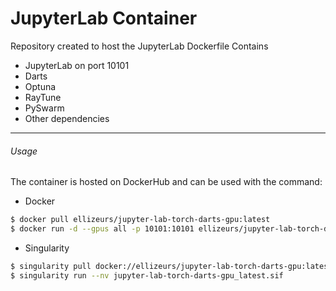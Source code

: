 # JupyterLab Container
Repository created to host the JupyterLab Dockerfile
Contains
- JupyterLab on port 10101
- Darts
- Optuna
- RayTune
- PySwarm
- Other dependencies
---
###### Usage
The container is hosted on DockerHub and can be used with the command:
- Docker
``` bash
$ docker pull ellizeurs/jupyter-lab-torch-darts-gpu:latest
$ docker run -d --gpus all -p 10101:10101 ellizeurs/jupyter-lab-torch-darts-gpu:latest
```
- Singularity
``` bash
$ singularity pull docker://ellizeurs/jupyter-lab-torch-darts-gpu:latest
$ singularity run --nv jupyter-lab-torch-darts-gpu_latest.sif
```
